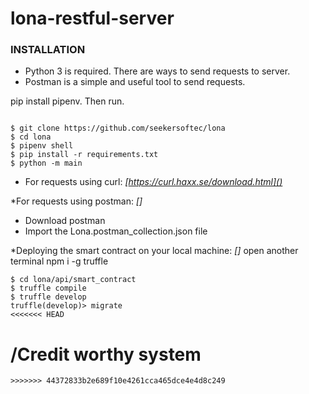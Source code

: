 # lona-restful-server

### INSTALLATION
* Python 3 is required. There are ways to send requests to server. 
* Postman is a simple and useful tool to send requests. 

pip install pipenv. Then run.
```

$ git clone https://github.com/seekersoftec/lona
$ cd lona
$ pipenv shell
$ pip install -r requirements.txt
$ python -m main
```

* For requests using curl: *[https://curl.haxx.se/download.html]()*

*For requests using postman: *[]*
- Download postman
- Import the Lona.postman_collection.json file

*Deploying the smart contract on your local machine: *[]*
open another terminal
npm i -g truffle
```
$ cd lona/api/smart_contract
$ truffle compile
$ truffle develop
truffle(develop)> migrate
<<<<<<< HEAD
```
/Credit worthy system
=======
```
>>>>>>> 44372833b2e689f10e4261cca465dce4e4d8c249

